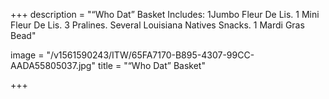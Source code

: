 +++
description = "“Who Dat” Basket Includes: 1Jumbo Fleur De Lis. 1 Mini Fleur De Lis. 3 Pralines. Several Louisiana Natives Snacks. 1 Mardi Gras Bead"

image = "/v1561590243/ITW/65FA7170-B895-4307-99CC-AADA55805037.jpg"
title = "“Who Dat” Basket"

+++
